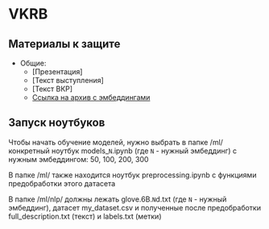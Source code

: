 # VKRB

## Материалы к защите

* Общие:
  * [Презентация]
  * [Текст выступления]
  * [Текст ВКР]
  * [Ссылка на архив с эмбеддингами](https://drive.google.com/file/d/1M5eB7x7Opa-lQe9ppgbUSv2q7BGmfVZn/view?usp=sharing)
  

## Запуск ноутбуков

Чтобы начать обучение моделей, нужно выбрать в папке /ml/ конкретный ноутбук models_`N`.ipynb (где `N` - нужный эмбеддинг) с нужным эмбеддингом: 50, 100, 200, 300

В папке /ml/ также находится ноутбук preprocessing.ipynb с функциями предобработки этого датасета

В папке /ml/nlp/ должны лежать glove.6B.`N`d.txt (где `N` - нужный эмбеддинг), датасет my_dataset.csv и полученные после предобработки full_description.txt (текст) и labels.txt (метки)
